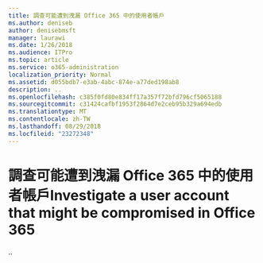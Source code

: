```yaml
---
title: 調查可能遭到洩漏 Office 365 中的使用者帳戶
ms.author: deniseb
author: denisebmsft
manager: laurawi
ms.date: 1/26/2018
ms.audience: ITPro
ms.topic: article
ms.service: o365-administration
localization_priority: Normal
ms.assetid: d055bdb7-e3ab-4abc-874e-a77ded198ab8
description: ..
ms.openlocfilehash: c385f0fd80e834ff17a357f72bfd796cf5065188
ms.sourcegitcommit: c31424cafbf1953f2864d7e2ceb95b329a694edb
ms.translationtype: MT
ms.contentlocale: zh-TW
ms.lasthandoff: 08/29/2018
ms.locfileid: "23272348"
---
```

# <a name="investigate-a-user-account-that-might-be-compromised-in-office-365"></a><span data-ttu-id="e628b-103">調查可能遭到洩漏 Office 365 中的使用者帳戶</span><span class="sxs-lookup"><span data-stu-id="e628b-103">Investigate a user account that might be compromised in Office 365</span></span>

<span data-ttu-id="e628b-104">..</span><span class="sxs-lookup"><span data-stu-id="e628b-104"></span></span>
  


